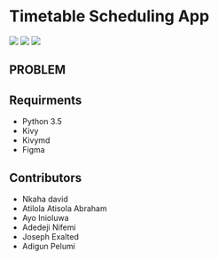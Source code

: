 # Timetable Scheduling App
![](https://github.com/CogniCraft7/Timetable-Scheduling-App/blob/main/Welcome.png)
![](https://github.com/CogniCraft7/Timetable-Scheduling-App/blob/main/Material.png)
![](https://github.com/CogniCraft7/Timetable-Scheduling-App/blob/main/Task_stuff.png)
## PROBLEM



## Requirments 
* Python 3.5
* Kivy 
* Kivymd
* Figma
  
## Contributors
* Nkaha david
* Atilola Atisola Abraham
* Ayo Inioluwa
* Adedeji Nifemi
* Joseph Exalted
* Adigun Pelumi
  
